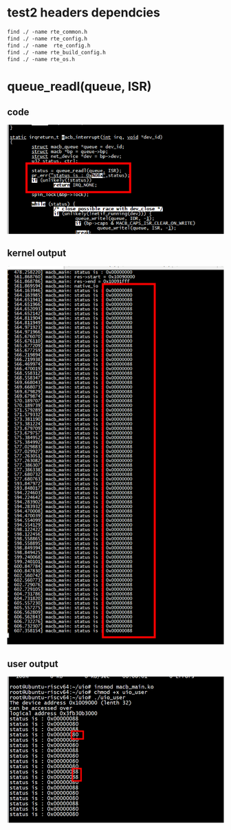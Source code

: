 
# test2 headers dependcies

```
find ./ -name rte_common.h
find ./ -name rte_config.h
find ./ -name  rte_config.h
find ./ -name rte_build_config.h
find ./ -name rte_os.h
```

# queue_readl(queue, ISR)

## code
![image](https://github.com/magnate3/riscv-dpdk/blob/main/pic/kernel_read_code.png)

## kernel output
![image](https://github.com/magnate3/riscv-dpdk/blob/main/pic/kernel_read.png)


## user output
![image](https://github.com/magnate3/riscv-dpdk/blob/main/pic/user_read.png)